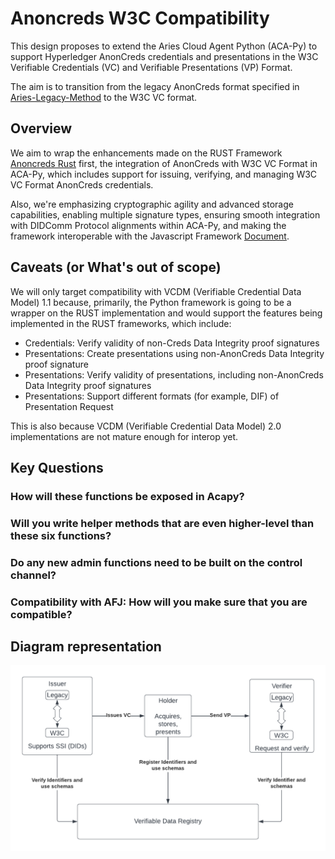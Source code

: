 # Anoncreds W3C Compatibility

This design proposes to extend the Aries Cloud Agent Python (ACA-Py) to support Hyperledger AnonCreds credentials and presentations in the W3C Verifiable Credentials (VC) and Verifiable Presentations (VP) Format.

The aim is to transition from the legacy AnonCreds format specified in [Aries-Legacy-Method](https://hyperledger.github.io/anoncreds-methods-registry/#hyperledger-indy-legacy-anoncreds-method) to the W3C VC format.


## Overview

We aim to wrap the enhancements made on the RUST Framework [Anoncreds Rust](https://github.com/hyperledger/anoncreds-rs) first, the integration of AnonCreds with W3C VC Format in ACA-Py, which includes support for issuing, verifying, and managing W3C VC Format AnonCreds credentials.

Also, we're emphasizing cryptographic agility and advanced storage capabilities, enabling multiple signature types, ensuring smooth integration with DIDComm Protocol alignments within ACA-Py, and making the framework interoperable with the Javascript Framework [Document](https://github.com/hyperledger/aries-framework-javascript).


## Caveats (or What's out of scope)

We will only target compatibility with VCDM (Verifiable Credential Data Model) 1.1 because, primarily, the Python framework is going to be a wrapper on the RUST implementation and would support the features being implemented in the RUST frameworks, which include:

* Credentials: Verify validity of non-Creds Data Integrity proof signatures
* Presentations: Create presentations using non-AnonCreds Data Integrity proof signature
* Presentations: Verify validity of presentations, including non-AnonCreds Data Integrity proof signatures
* Presentations: Support different formats (for example, DIF) of Presentation Request

This is also because VCDM (Verifiable Credential Data Model) 2.0 implementations are not mature enough for interop yet.

## Key Questions

### How will these functions be exposed in Acapy?


### Will you write helper methods that are even higher-level than these six functions?


### Do any new admin functions need to be built on the control channel?


### Compatibility with AFJ: How will you make sure that you are compatible?




## Diagram representation 

![w3c diagram](./w3c-diagram.png)
